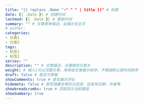 ```yaml
---
title: "{{ replace .Name "-" " " | title }}" # 标题
date: {{ .Date }} # 创建时间
lastmod: {{ .Date }} # 更新时间
summary: "" # 文章简单描述，会展示在主页
# author: 
categories: 
- 分类1
- 分类2
tags: 
- 标签1
- 标签2
series: ""
description: "" # 文章描述，与搜索优化相关
weight: # 输入1可以顶置文章，用来给文章展示排序，不填就默认按时间排序
draft: false # 是否为草稿
showComments: true # 是否展示评论
hidemeta: false # 是否隐藏文章的元信息，如发布日期、作者等
showbreadcrumbs: true # 顶部显示当前路径
showSummary: true
---
```

<!-- more --> 



